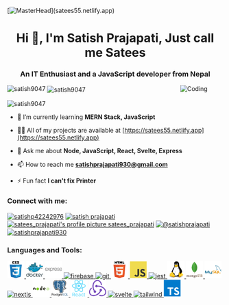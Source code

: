 [![MasterHead](https://1.bp.blogspot.com/-7A4WynwLsM...)](satees55.netlify.app)
<h1 align="center">Hi 👋, I'm Satish Prajapati, Just call me Satees</h1>
<h3 align="center">An IT Enthusiast and a JavaScript developer from Nepal</h3>

<img align="right" alt="Coding" width="100" src="https://media.licdn.com/dms/image/D4D03AQGfQfuwEBB_iA/profile-displayphoto-shrink_400_400/0/1694066788576?e=1700697600&v=beta&t=ZlHSCX6Jr-2SrYZLbkjR1IKHwYMaVnN7ExGUb0GBP7o"/>


<p><img align="left" src="https://github-readme-stats.vercel.app/api/top-langs?username=satish9047&show_icons=true&locale=en&layout=compact" alt="satish9047" /></p>

<p>&nbsp;<img align="center" src="https://github-readme-stats.vercel.app/api?username=satish9047&show_icons=true&locale=en" alt="satish9047" /></p>

<p><img align="center" src="https://github-readme-streak-stats.herokuapp.com/?user=satish9047&" alt="satish9047" /></p>

- 🌱 I’m currently learning **MERN Stack, JavaScript**

- 👨‍💻 All of my projects are available at [https://satees55.netlify.app](https://satees55.netlify.app)

- 💬 Ask me about **Node, JavaScript, React, Svelte, Express**

- 📫 How to reach me **satishprajapati930@gmail.com**

- ⚡ Fun fact **I can't fix Printer**


<h3 align="left">Connect with me:</h3>
<p align="left">
<a href="https://twitter.com/satishp42242976" target="blank"><img align="center" src="https://raw.githubusercontent.com/rahuldkjain/github-profile-readme-generator/master/src/images/icons/Social/twitter.svg" alt="satishp42242976" height="30" width="40" /></a>
<a href="https://linkedin.com/in/satish prajapati" target="blank"><img align="center" src="https://raw.githubusercontent.com/rahuldkjain/github-profile-readme-generator/master/src/images/icons/Social/linked-in-alt.svg" alt="satish prajapati" height="30" width="40" /></a>
<a href="https://instagram.com/satees_prajapati's profile picture satees_prajapati" target="blank"><img align="center" src="https://raw.githubusercontent.com/rahuldkjain/github-profile-readme-generator/master/src/images/icons/Social/instagram.svg" alt="satees_prajapati's profile picture satees_prajapati" height="30" width="40" /></a>
<a href="https://medium.com/@satishprajapati" target="blank"><img align="center" src="https://raw.githubusercontent.com/rahuldkjain/github-profile-readme-generator/master/src/images/icons/Social/medium.svg" alt="@satishprajapati" height="30" width="40" /></a>
<a href="https://www.leetcode.com/satishprajapati930" target="blank"><img align="center" src="https://raw.githubusercontent.com/rahuldkjain/github-profile-readme-generator/master/src/images/icons/Social/leet-code.svg" alt="satishprajapati930" height="30" width="40" /></a>
</p>

<h3 align="left">Languages and Tools:</h3>
<p align="left"> <a href="https://www.w3schools.com/css/" target="_blank" rel="noreferrer"> <img src="https://raw.githubusercontent.com/devicons/devicon/master/icons/css3/css3-original-wordmark.svg" alt="css3" width="40" height="40"/> </a> <a href="https://www.docker.com/" target="_blank" rel="noreferrer"> <img src="https://raw.githubusercontent.com/devicons/devicon/master/icons/docker/docker-original-wordmark.svg" alt="docker" width="40" height="40"/> </a> <a href="https://expressjs.com" target="_blank" rel="noreferrer"> <img src="https://raw.githubusercontent.com/devicons/devicon/master/icons/express/express-original-wordmark.svg" alt="express" width="40" height="40"/> </a> <a href="https://firebase.google.com/" target="_blank" rel="noreferrer"> <img src="https://www.vectorlogo.zone/logos/firebase/firebase-icon.svg" alt="firebase" width="40" height="40"/> </a> <a href="https://git-scm.com/" target="_blank" rel="noreferrer"> <img src="https://www.vectorlogo.zone/logos/git-scm/git-scm-icon.svg" alt="git" width="40" height="40"/> </a> <a href="https://www.w3.org/html/" target="_blank" rel="noreferrer"> <img src="https://raw.githubusercontent.com/devicons/devicon/master/icons/html5/html5-original-wordmark.svg" alt="html5" width="40" height="40"/> </a> <a href="https://developer.mozilla.org/en-US/docs/Web/JavaScript" target="_blank" rel="noreferrer"> <img src="https://raw.githubusercontent.com/devicons/devicon/master/icons/javascript/javascript-original.svg" alt="javascript" width="40" height="40"/> </a> <a href="https://jestjs.io" target="_blank" rel="noreferrer"> <img src="https://www.vectorlogo.zone/logos/jestjsio/jestjsio-icon.svg" alt="jest" width="40" height="40"/> </a> <a href="https://www.linux.org/" target="_blank" rel="noreferrer"> <img src="https://raw.githubusercontent.com/devicons/devicon/master/icons/linux/linux-original.svg" alt="linux" width="40" height="40"/> </a> <a href="https://www.mongodb.com/" target="_blank" rel="noreferrer"> <img src="https://raw.githubusercontent.com/devicons/devicon/master/icons/mongodb/mongodb-original-wordmark.svg" alt="mongodb" width="40" height="40"/> </a> <a href="https://www.mysql.com/" target="_blank" rel="noreferrer"> <img src="https://raw.githubusercontent.com/devicons/devicon/master/icons/mysql/mysql-original-wordmark.svg" alt="mysql" width="40" height="40"/> </a> <a href="https://nextjs.org/" target="_blank" rel="noreferrer"> <img src="https://cdn.worldvectorlogo.com/logos/nextjs-2.svg" alt="nextjs" width="40" height="40"/> </a> <a href="https://nodejs.org" target="_blank" rel="noreferrer"> <img src="https://raw.githubusercontent.com/devicons/devicon/master/icons/nodejs/nodejs-original-wordmark.svg" alt="nodejs" width="40" height="40"/> </a> <a href="https://www.postgresql.org" target="_blank" rel="noreferrer"> <img src="https://raw.githubusercontent.com/devicons/devicon/master/icons/postgresql/postgresql-original-wordmark.svg" alt="postgresql" width="40" height="40"/> </a> <a href="https://reactjs.org/" target="_blank" rel="noreferrer"> <img src="https://raw.githubusercontent.com/devicons/devicon/master/icons/react/react-original-wordmark.svg" alt="react" width="40" height="40"/> </a> <a href="https://redux.js.org" target="_blank" rel="noreferrer"> <img src="https://raw.githubusercontent.com/devicons/devicon/master/icons/redux/redux-original.svg" alt="redux" width="40" height="40"/> </a> <a href="https://svelte.dev" target="_blank" rel="noreferrer"> <img src="https://upload.wikimedia.org/wikipedia/commons/1/1b/Svelte_Logo.svg" alt="svelte" width="40" height="40"/> </a> <a href="https://tailwindcss.com/" target="_blank" rel="noreferrer"> <img src="https://www.vectorlogo.zone/logos/tailwindcss/tailwindcss-icon.svg" alt="tailwind" width="40" height="40"/> </a> <a href="https://www.typescriptlang.org/" target="_blank" rel="noreferrer"> <img src="https://raw.githubusercontent.com/devicons/devicon/master/icons/typescript/typescript-original.svg" alt="typescript" width="40" height="40"/> </a> </p>
